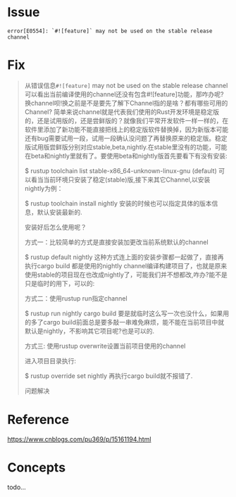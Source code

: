 
# Issue

```
error[E0554]: `#![feature]` may not be used on the stable release channel
```


# Fix 


> 从错误信息`#![feature]` may not be used on the stable release channel可以看出当前编译使用的channel还没有包含#![feature]功能，那咋办呢?换channel呗!换之前是不是要先了解下Channel指的是啥？都有哪些可用的Channel? 简单来说channel就是代表我们使用的Rust开发环境是稳定版的，还是试用版的，还是尝鲜版的？就像我们平常开发软件一样一样的，在软件里添加了新功能不能直接把线上的稳定版软件替换掉，因为新版本可能还有bug需要试用一段，试用一段确认没问题了再替换原来的稳定版。稳定版试用版尝鲜版分别对应stable,beta,nightly.在stable里没有的功能，可能在beta和nightly里就有了。要使用beta和nightly版首先要看下有没有安装:
> 
> $ rustup toolchain list
> stable-x86_64-unknown-linux-gnu (default)
> 可以看当当前环境只安装了稳定(stable)版,接下来其它Channel,以安装nightly为例：
> 
> $ rustup toolchain install nightly
> 安装的时候也可以指定具体的版本信息，默认安装最新的.
> 
> 安装好后怎么使用呢？
> 
> 方式一：比较简单的方式是直接安装加更改当前系统默认的channel
> 
>  $ rustup default nightly
> 这种方式连上面的安装步骤都一起做了，直接再执行cargo build 都是使用的nightly channel编译构建项目了，也就是原来使用stable的项目现在也改成nightly了，可能我们并不想都改,咋办?能不是只是临时的用下，可以的:
> 
> 方式二：使用rustup run指定channel
> 
> $ rustup run nightly cargo build
> 要是就临时这么写一次也没什么，如果用的多了cargo build前面总是要多敲一串难免麻烦，能不能在当前项目中就默认是nightly，不影响其它项目呢?也是可以的.
> 
> 方式三: 使用rustup overwrite设置当前项目使用的channel 
> 
> 进入项目目录执行:
> 
> $ rustup override set nightly
> 再执行cargo build就不报错了.
> 
> 问题解决

# Reference 

https://www.cnblogs.com/pu369/p/15161194.html


# Concepts

todo... 
